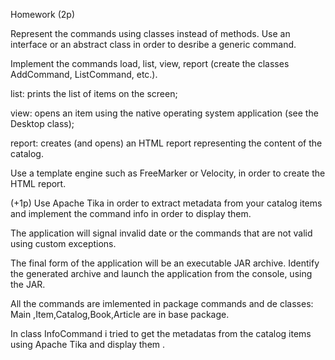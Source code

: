 Homework (2p)

Represent the commands using classes instead of methods. Use an interface or an abstract class in order to desribe a generic command.

Implement the commands load, list, view, report (create the classes AddCommand, ListCommand, etc.).

list: prints the list of items on the screen;

view: opens an item using the native operating system application (see the Desktop class);

report: creates (and opens) an HTML report representing the content of the catalog.

Use a template engine such as FreeMarker or Velocity, in order to create the HTML report.

(+1p) Use Apache Tika in order to extract metadata from your catalog items and implement the command info in order to display them.

The application will signal invalid date or the commands that are not valid using custom exceptions.

The final form of the application will be an executable JAR archive. Identify the generated archive and launch the application from the console, using the JAR.

All the commands are imlemented in package commands and de classes: Main ,Item,Catalog,Book,Article are in base package.

In class InfoCommand i tried to get the metadatas from the catalog items using Apache Tika and display them .

